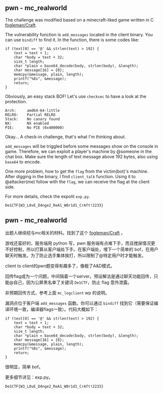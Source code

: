 ## pwn - mc_realworld

The challenge was modified based on a minecraft-liked game written in C [fogleman/Craft](https://github.com/fogleman/Craft).

The vulnerability function is `add_messages` located in the client binary. You can use `bindiff` to find it. In the function, there is some codes like:

```
if (text[0] == '@' && strlen(text) > 192) {
    text = text + 1;
    char *body = text + 32;
    size_t length;
    char *plain = base64_decode(body, strlen(body), &length);
    char message[16] = {0};
    memcpy(&message, plain, length);
    printf("%8s", &message);
    return;
}
```

Obviously, an easy stack BOF! Let's use `checksec` to have a look at the protection.

```
Arch:     amd64-64-little
RELRO:    Partial RELRO
Stack:    No canary found
NX:       NX enabled
PIE:      No PIE (0x400000)
```

Okay... A check-in challenge, that's what I'm thinking about.

`add_messages` will be triggled before some messages show on the console in game. Therefore, we can exploit a player's machine by @someone in the chat box. Make sure the length of text message above 192 bytes, also using `base64` to encode.

One more problem, how to get the `flag` from the victim(bot)'s machine. After digging in the binary, I find `client_talk` function. Using it to @attacker(me) follow with the `flag`, we can receive the flag at the client side.

For more details, check the expolit `exp.py`.

`De1CTF{W3_L0vE_D4nge2_ReA1_W0r1d1_CrAft!2233}`

## pwn - mc_realworld

出题人继续挖与mc相关的材料。找到了这个 [fogleman/Craft](https://github.com/fogleman/Craft) 。

游戏还蛮好的，服务端用 python 写，pwn 服务端有点难下手，而且搅屎情况更不好控制，所以打算从客户端处下手。在客户端处，埋下一个简单的 bof，在用户聊天时触发。为了防止选手集体挨打，所以限制了@特定用户时才能触发。

client to client的pwn题变得有趣多了，像极了A&D模式。

回传flag成为一个问题，中间隔着一个server。预设解法是通过聊天功能回传，只能@自己，因为公屏黑名单了关键词 `De1CTF`，防止 flag 意外泄露。

非预期回传方式，参考上面 `mc_logclient` wp 的说明。

漏洞点位于客户端 `add_messages` 函数。你可以通过 `bindiff` 找到它（需要保证编译环境一致，编译器flags一致）。代码大概如下：

```
if (text[0] == '@' && strlen(text) > 192) {
    text = text + 1;
    char *body = text + 32;
    size_t length;
    char *plain = base64_decode(body, strlen(body), &length);
    char message[16] = {0};
    memcpy(&message, plain, length);
    printf("%8s", &message);
    return;
}
```

很明显，简单 bof。

更多细节详见：exp.py。

`De1CTF{W3_L0vE_D4nge2_ReA1_W0r1d1_CrAft!2233}`